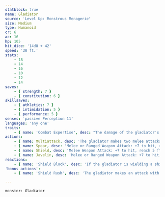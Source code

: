 ```yaml
---
statblock: true
name: Gladiator
source: 'Level Up: Monstrous Menagerie'
size: Medium
type: Humanoid
cr: 6
ac: 16
hp: 105
hit_dice: '14d8 + 42'
speed: '30 ft.'
stats:
    - 18
    - 14
    - 16
    - 10
    - 12
    - 14
saves:
    - { strength: 7 }
    - { constitution: 6 }
skillsaves:
    - { athletics: 7 }
    - { intimidation: 5 }
    - { performance: 5 }
senses: 'passive Perception 11'
languages: 'any one'
traits:
    - { name: 'Combat Expertise', desc: "The damage of the gladiator's attacks includes a d6 expertise die." }
actions:
    - { name: Multiattack, desc: 'The gladiator makes two melee attacks with their spear or throws two javelins.' }
    - { name: Spear, desc: 'Melee or Ranged Weapon Attack: +7 to hit, reach 5 ft. or range 20/60 ft., one target. Hit: 11 (2d6 + 4) piercing damage.' }
    - { name: Shield, desc: 'Melee Weapon Attack: +7 to hit, reach 5 ft., one target. Hit: 11 (2d6 + 4) bludgeoning damage.' }
    - { name: Javelin, desc: 'Melee or Ranged Weapon Attack: +7 to hit, reach 5 ft. or range 30/120 ft., one target. Hit: 11 (2d6 + 4) piercing damage.' }
reactions:
    - { name: 'Shield Block', desc: 'If the gladiator is wielding a shield and can see their attacker, they add 3 to their AC against one melee or ranged attack that would hit them.' }
'bonus actions':
    - { name: 'Shield Rush', desc: 'The gladiator makes an attack with their shield. On a hit, the target makes a DC 15 Dexterity saving throw, falling prone on a failure.' }

---
```

```statblock
monster: Gladiator
```
